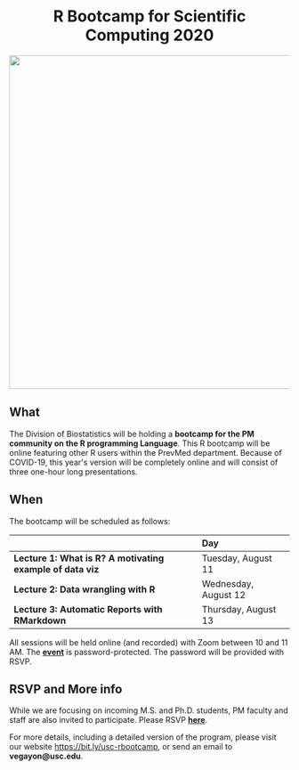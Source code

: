 <div align="center">

# R Bootcamp for Scientific Computing 2020

<img src="../fig/hex-stickers.png" width="600px">

</div>
 
## What

The Division of Biostatistics will be holding a **bootcamp for the PM community on the R programming Language**. This R bootcamp will be online featuring other R users within the PrevMed department. Because of COVID-19, this year's version will be completely online and will consist of three one-hour long presentations.

## When

The bootcamp will be scheduled as follows:

|    | Day | 
|:---|:---|
| **Lecture 1: What is R? A motivating example of data viz** | Tuesday, August 11 | 
| **Lecture 2: Data wrangling with R** | Wednesday, August 12 |
| **Lecture 3: Automatic Reports with RMarkdown** | Thursday, August 13 |

All sessions will be held online (and recorded) with Zoom between 10 and 11 AM. The [**event**](https://usc.zoom.us/j/99266648147) is password-protected. The password will be provided with RSVP.

## RSVP and More info

While we are focusing on incoming M.S. and Ph.D. students, PM faculty and staff are also invited to participate. Please RSVP [**here**](https://forms.gle/6YjT91kN17Z7tAuy9).

For more details, including a detailed version of the program, please visit our website https://bit.ly/usc-rbootcamp, or send an email to **vegayon\@usc.edu**.

